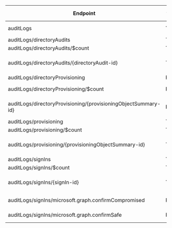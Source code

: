 | Endpoint | v1.0 | V1.0-Url | v1.0-Methods | beta | Beta-Url | Beta-Methods | Path | Root | Children | Segment |
| ----------| ----------| ----------| ----------| ----------| ----------| ----------| ----------| ----------| ----------| ----------|
| auditLogs| True| https://graph.microsoft.com/v1.0/auditLogs| Get Patch| True| https://graph.microsoft.com/beta/auditLogs| Get Patch| auditLogs| auditLogs| 4| auditLogs|
| auditLogs/directoryAudits| True| https://graph.microsoft.com/v1.0/auditLogs/directoryAudits| Get Post| True| https://graph.microsoft.com/beta/auditLogs/directoryAudits| Get Post| auditLogs directoryAudits| auditLogs| 2| directoryAudits|
| auditLogs/directoryAudits/$count| True| https://graph.microsoft.com/v1.0/auditLogs/directoryAudits/$count| Get| True| https://graph.microsoft.com/beta/auditLogs/directoryAudits/$count| Get| auditLogs directoryAudits $count| auditLogs| 0| $count|
| auditLogs/directoryAudits/{directoryAudit-id}| True| https://graph.microsoft.com/v1.0/auditLogs/directoryAudits/{directoryAudit-id}| Get Patch Delete| True| https://graph.microsoft.com/beta/auditLogs/directoryAudits/{directoryAudit-id}| Get Patch Delete| auditLogs directoryAudits {directoryAudit-id}| auditLogs| 0| {directoryAudit-id}|
| auditLogs/directoryProvisioning| False| | | True| https://graph.microsoft.com/beta/auditLogs/directoryProvisioning| Get Post| auditLogs directoryProvisioning| auditLogs| 2| directoryProvisioning|
| auditLogs/directoryProvisioning/$count| False| | | True| https://graph.microsoft.com/beta/auditLogs/directoryProvisioning/$count| Get| auditLogs directoryProvisioning $count| auditLogs| 0| $count|
| auditLogs/directoryProvisioning/{provisioningObjectSummary-id}| False| | | True| https://graph.microsoft.com/beta/auditLogs/directoryProvisioning/{provisioningObjectSummary-id}| Get Patch Delete| auditLogs directoryProvisioning {provisioningObjectSummary-id}| auditLogs| 0| {provisioningObjectSummary-id}|
| auditLogs/provisioning| True| https://graph.microsoft.com/v1.0/auditLogs/provisioning| Get Post| True| https://graph.microsoft.com/beta/auditLogs/provisioning| Get Post| auditLogs provisioning| auditLogs| 2| provisioning|
| auditLogs/provisioning/$count| True| https://graph.microsoft.com/v1.0/auditLogs/provisioning/$count| Get| True| https://graph.microsoft.com/beta/auditLogs/provisioning/$count| Get| auditLogs provisioning $count| auditLogs| 0| $count|
| auditLogs/provisioning/{provisioningObjectSummary-id}| True| https://graph.microsoft.com/v1.0/auditLogs/provisioning/{provisioningObjectSummary-id}| Get Patch Delete| True| https://graph.microsoft.com/beta/auditLogs/provisioning/{provisioningObjectSummary-id}| Get Patch Delete| auditLogs provisioning {provisioningObjectSummary-id}| auditLogs| 0| {provisioningObjectSummary-id}|
| auditLogs/signIns| True| https://graph.microsoft.com/v1.0/auditLogs/signIns| Get Post| True| https://graph.microsoft.com/beta/auditLogs/signIns| Get Post| auditLogs signIns| auditLogs| 4| signIns|
| auditLogs/signIns/$count| True| https://graph.microsoft.com/v1.0/auditLogs/signIns/$count| Get| True| https://graph.microsoft.com/beta/auditLogs/signIns/$count| Get| auditLogs signIns $count| auditLogs| 0| $count|
| auditLogs/signIns/{signIn-id}| True| https://graph.microsoft.com/v1.0/auditLogs/signIns/{signIn-id}| Get Patch Delete| True| https://graph.microsoft.com/beta/auditLogs/signIns/{signIn-id}| Get Patch Delete| auditLogs signIns {signIn-id}| auditLogs| 0| {signIn-id}|
| auditLogs/signIns/microsoft.graph.confirmCompromised| False| | | True| https://graph.microsoft.com/beta/auditLogs/signIns/microsoft.graph.confirmCompromised| Post| auditLogs signIns microsoft.graph.confirmCompromised| auditLogs| 0| microsoft.graph.confirmCompromised|
| auditLogs/signIns/microsoft.graph.confirmSafe| False| | | True| https://graph.microsoft.com/beta/auditLogs/signIns/microsoft.graph.confirmSafe| Post| auditLogs signIns microsoft.graph.confirmSafe| auditLogs| 0| microsoft.graph.confirmSafe|
